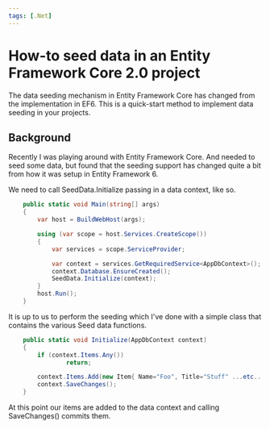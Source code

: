 ```yaml
---
tags: [.Net]
---
```


# How-to seed data in an Entity Framework Core 2.0 project

The data seeding mechanism in Entity Framework Core has changed from the implementation in EF6. This is a quick-start method to implement data seeding in your projects.

## Background

Recently I was playing around with Entity Framework Core. And needed to seed some data, but found that the seeding support has changed quite a bit from how it was setup in Entity Framework 6.

We need to call SeedData.Initialize passing in a data context, like so.

```c#
    public static void Main(string[] args)
    {
        var host = BuildWebHost(args);

        using (var scope = host.Services.CreateScope())
        {
            var services = scope.ServiceProvider;

            var context = services.GetRequiredService<AppDbContext>();
            context.Database.EnsureCreated();
            SeedData.Initialize(context);
        }
        host.Run();
    }
```

It is up to us to perform the seeding which I've done with a simple class that contains the various Seed data functions.

```c#
    public static void Initialize(AppDbContext context)
    {
        if (context.Items.Any())
                return;

        context.Items.Add(new Item{ Name="Foo", Title="Stuff" ...etc... });
        context.SaveChanges();
    }
```

At this point our items are added to the data context and calling SaveChanges() commits them.